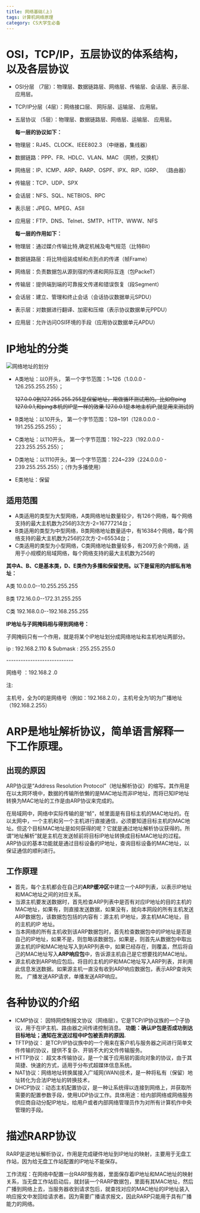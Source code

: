 ```yaml
---
title: 网络基础(上)
tags: 计算机网络原理
category: CS大学生必备
---
```


# OSI，TCP/IP，五层协议的体系结构，以及各层协议

- OSI分层 （7层）：物理层、数据链路层、网络层、传输层、会话层、表示层、应用层。

- TCP/IP分层（4层）：网络接口层、 网际层、运输层、 应用层。

- 五层协议 （5层）：物理层、数据链路层、网络层、运输层、 应用层。

  **每一层的协议如下：**

- 物理层：RJ45、CLOCK、IEEE802.3 （中继器，集线器）

- 数据链路：PPP、FR、HDLC、VLAN、MAC （网桥，交换机）

- 网络层：IP、ICMP、ARP、RARP、OSPF、IPX、RIP、IGRP、 （路由器）

- 传输层：TCP、UDP、SPX

- 会话层：NFS、SQL、NETBIOS、RPC

- 表示层：JPEG、MPEG、ASII

- 应用层：FTP、DNS、Telnet、SMTP、HTTP、WWW、NFS

  **每一层的作用如下：**

- 物理层：通过媒介传输比特,确定机械及电气规范（比特Bit）

- 数据链路层：将比特组装成帧和点到点的传递（帧Frame）

- 网络层：负责数据包从源到宿的传递和网际互连（包PackeT）

- 传输层：提供端到端的可靠报文传递和错误恢复（段Segment）

- 会话层：建立、管理和终止会话（会话协议数据单元SPDU）

- 表示层：对数据进行翻译、加密和压缩（表示协议数据单元PPDU）

- 应用层：允许访问OSI环境的手段（应用协议数据单元APDU）

# IP地址的分类

![网络地址的划分](https://img-blog.csdn.net/20160712182446560)

- A类地址：以0开头，  第一个字节范围：1~126（1.0.0.0 - 126.255.255.255）；

  ~~127.0.0.0到127.255.255.255是保留地址，用做循环测试用的。比如你ping 127.0.0.1,和ping本机的IP是一样的效果 127.0.0.1是本地主机IP,就是用来测试的~~

- B类地址：以10开头，  第一个字节范围：128~191（128.0.0.0 - 191.255.255.255）；

- C类地址：以110开头， 第一个字节范围：192~223（192.0.0.0 - 223.255.255.255）；

- D类地址：以1110开头，第一个字节范围：224~239（224.0.0.0 - 239.255.255.255）；（作为多播使用）

- E类地址：保留

## 适用范围

- A类适用的类型为大型网络，A类网络地址数量较少，有126个网络，每个网络支持的最大主机数为256的3次方-2=16777214台；
- B类适用的类型为中型网络，B类网络地址数量适中，有16384个网络，每个网络支持的最大主机数为256的2次方-2=65534台；
- C类适用的类型为小型网络，C类网络地址数量较多，有209万余个网络，适用于小规模的局域网络，每个网络支持的最大主机数为256的
  

**其中A、B、C是基本类，D、E类作为多播和保留使用。以下是留用的内部私有地址：**

A类 10.0.0.0--10.255.255.255

B类 172.16.0.0--172.31.255.255

C类 192.168.0.0--192.168.255.255



**IP地址与子网掩码相与得到网络号：**

子网掩码只有一个作用，就是将某个IP地址划分成网络地址和主机地址两部分。 

ip    : 192.168.2.110  &   Submask : 255.255.255.0

\----------------------------

网络号  ：192.168.2  .0

注:

主机号，全为0的是网络号（例如：192.168.2.0），主机号全为1的为广播地址（192.168.2.255）

# ARP是地址解析协议，简单语言解释一下工作原理。

## 出现的原因

ARP协议是“Address Resolution Protocol”（地址解析协议）的缩写。其作用是在以太网环境中，数据的传输所依懒的是MAC地址而非IP地址，而将已知IP地址转换为MAC地址的工作是由ARP协议来完成的。

在局域网中，网络中实际传输的是“帧”，帧里面是有目标主机的MAC地址的。在以太网中，一个主机和另一个主机进行直接通信，必须要知道目标主机的MAC地址。但这个目标MAC地址是如何获得的呢？它就是通过地址解析协议获得的。所谓“地址解析”就是主机在发送帧前将目标IP地址转换成目标MAC地址的过程。ARP协议的基本功能就是通过目标设备的IP地址，查询目标设备的MAC地址，以保证通信的顺利进行。

## 工作原理

- 首先，每个主机都会在自己的**ARP缓冲区**中建立一个ARP列表，以表示IP地址和MAC地址之间的对应关系。
- 当源主机要发送数据时，首先检查ARP列表中是否有对应IP地址的目的主机的MAC地址，如果有，则直接发送数据，如果没有，就向本网段的所有主机发送ARP数据包，该数据包包括的内容有：源主机 IP地址，源主机MAC地址，目的主机的IP 地址。
- 当本网络的所有主机收到该ARP数据包时，首先检查数据包中的IP地址是否是自己的IP地址，如果不是，则忽略该数据包，如果是，则首先从数据包中取出源主机的IP和MAC地址写入到ARP列表中，如果已经存在，则覆盖，然后将自己的MAC地址写入**ARP响应包**中，告诉源主机自己是它想要找的MAC地址。
- 源主机收到ARP响应包后。将目的主机的IP和MAC地址写入ARP列表，并利用此信息发送数据。如果源主机一直没有收到ARP响应数据包，表示ARP查询失败。
  广播发送ARP请求，单播发送ARP响应。

# 各种协议的介绍

- ICMP协议： 因特网控制报文协议（网络层）。它是TCP/IP协议族的一个子协议，用于在IP主机、路由器之间传递控制消息。 **功能：确认IP包是否成功到达目标地址；通知在发送过程中IP包被丢弃的原因.**
- TFTP协议： 是TCP/IP协议族中的一个用来在客户机与服务器之间进行简单文件传输的协议，提供不复杂、开销不大的文件传输服务。
- HTTP协议： 超文本传输协议，是一个属于应用层的面向对象的协议，由于其简捷、快速的方式，适用于分布式超媒体信息系统。
- NAT协议：网络地址转换属接入广域网(WAN)技术，是一种将私有（保留）地址转化为合法IP地址的转换技术，
- DHCP协议：动态主机配置协议，是一种让系统得以连接到网络上，并获取所需要的配置参数手段，使用UDP协议工作。具体用途：给内部网络或网络服务供应商自动分配IP地址，给用户或者内部网络管理员作为对所有计算机作中央管理的手段。

# 描述RARP协议

​        RARP是逆地址解析协议，作用是完成硬件地址到IP地址的映射，主要用于无盘工作站，因为给无盘工作站配置的IP地址不能保存。

​        工作流程：在网络中配置一台RARP服务器，里面保存着IP地址和MAC地址的映射关系，当无盘工作站启动后，就封装一个RARP数据包，里面有其MAC地址，然后广播到网络上去，当服务器收到请求包后，就查找对应的MAC地址的IP地址装入响应报文中发回给请求者。因为需要广播请求报文，因此RARP只能用于具有广播能力的网络。